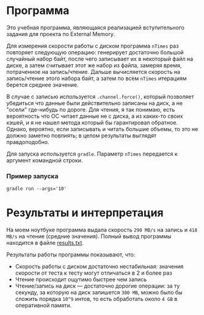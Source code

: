 # Программа

Это учебная программа, являющаяся реализацией вступительного задания для проекта по External Memory.

Для измерения скорости работы с диском программа `nTimes` раз повторяет следующую операцию: генерирует достаточно большой случайный набор байт, после чего записывает их в некоторый файл на диске, а затем считывает этот же набор из файла, замеряя время, потраченное на запись/чтение.
Дальше вычисляется скорость на запись/чтение этого набора байт, а затем по всем `nTimes` итерациям берется среднее значение.

В случае с записью используется `.channel.force()`, который позволяет убедиться что данные были действительно записаны на диск, а не "осели" где-нибудь по дороге.
Для чтения, я так понимаю, есть вероятность что ОС читает данные не с диска, а из каких-то своих кэшей, и я не нашел метода который бы гарантировал обратное. 
Однако, вероятно, если записывать и читать большие объемы, то это не должно заметно повлиять; в целом результаты выглядят правдоподобно.

Для запуска используется `gradle`. Параметр `nTimes` передается к аргумент командной строки.

### Пример запуска

```
gradle run --args='10'
```

# Результаты и интерпретация

На моем ноутбуке программа выдала скорость `290 MB/s` на запись и `418 MB/s` на чтение (средние значения). 
Полный вывод программы находится в файле [results.txt](results.txt).

Результаты работы программы показывают, что:

* Скорость работы с диском достаточно нестабильная: значения скорости от теста к тесту могут отличаться в 2 и более раз
* Чтение происходит ощутимо быстрее чем запись
* Чтение/запись на диск — достаточно дорогие операции: за ту секунду, за которую на диск запишется `300 MB`, можно было бы сложить порядка `10^9` интов, то есть обработать около `4 GB` в оперативной памяти.
